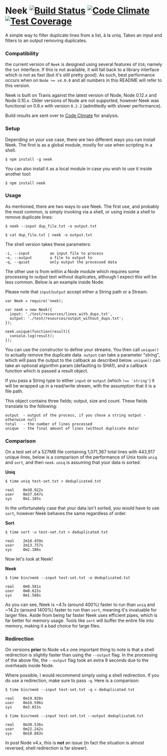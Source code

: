 Neek [![Build Status](https://travis-ci.org/zackehh/neek.svg?branch=master)](https://travis-ci.org/zackehh/neek) [![Code Climate](https://codeclimate.com/github/iwhitfield/neek/badges/gpa.svg)](https://codeclimate.com/github/iwhitfield/neek) [![Test Coverage](https://codeclimate.com/github/iwhitfield/neek/badges/coverage.svg)](https://codeclimate.com/github/iwhitfield/neek)
====

A simple way to filter duplicate lines from a list, à la uniq. Takes an input and filters to an output removing duplicates.

### Compatibility ###

the current version of `Neek` is designed using several features of `ES6`; namely the `Set` interface. If this is not available, it will fall back to a library interface which is not as fast (but it's still pretty good). As such, best performance occurs when on `Node >= v4.0.0` and all numbers in this README will refer to this version.

Neek is built on Travis against the latest version of Node, Node 0.12.x and Node 0.10.x. Older versions of Node are not supported, however Neek was functional on 0.8.x with version `0.2.2` (admittedly with slower performance).

Build results are sent over to [Code Climate](https://codeclimate.com/github/zackehh/neek) for analysis.

### Setup ###

Depending on your use case, there are two different ways you can install Neek. The first is as a global module, mostly for use when scripting in a shell.

```
$ npm install -g neek
```

You can also install it as a local module in case you wish to use it inside another tool:

```
$ npm install neek
```

### Usage ###

As mentioned, there are two ways to use Neek. The first use, and probably the most common, is simply invoking via a shell, or using inside a shell to remove duplicate lines:

```
$ neek --input dup_file.txt -o output.txt

$ cat dup_file.txt | neek -o output.txt
```

The shell version takes these parameters:

```
-i, --input         an input file to process
-o, --output        a file to output to
-q, --quiet         only output the processed data
```

The other use is from within a Node module which requires some processing to output text without duplicates, although I expect this will be less common. Below is an example inside Node:

Please note that `input`/`output` accept either a String path or a Stream.

```
var Neek = require('neek);

var neek = new Neek({
  input: './test/resources/lines_with_dups.txt',
  output: './test/resources/output_without_dups.txt';
});

neek.unique(function(result){
  console.log(result);
});
```

You can use the constructor to define your streams. You then call `unique()` to actually remove the duplicate data. `output` can take a parameter "string", which will pass the output to the callback as described below. `unique()` can take an optional algorithm param (defaulting to SHA1), and a callback function which is passed a result object.

If you pass a String type to either `input` or `output` (which `!== 'string'`) it will be wrapped up in a read/write stream, with the assumption that it is a file path.

This object contains three fields; output, size and count. These fields translate to the following:

```
output  - output of the process, if you chose a string output - otherwise null
total   - the number of lines processed
unique  - the final amount of lines (without duplicate data)
```

### Comparison ###

On a test set of a 527MB file containing 1,071,367 total lines with 443,917 unique lines, below is a comparison of the performance of Unix tools `uniq` and `sort`, and then `neek`. `uniq` is assuming that your data is sorted.

**Uniq**

```
$ time uniq test-set.txt > deduplicated.txt

real	0m38.922s
user	0m37.647s
sys	    0m1.105s
```

In the unfortunately case that your data isn't sorted, you would have to use `sort`, however Neek behaves the same regardless of order.

**Sort**

```
$ time sort -u test-set.txt > deduplicated.txt

real	2m16.459s
user	2m13.757s
sys	    0m2.186s
```

Now let's look at Neek!

**Neek**

```
$ time bin/neek --input test-set.txt -o deduplicated.txt

real	0m9.581s
user	0m8.615s
sys	    0m1.588s
```

As you can see, Neek is ~4.1x (around 400%) faster to run than `uniq` and ~14.2x (around 1400%) faster to run than `sort`, meaning it's invaluable for larger files. Aside from being far faster Neek uses efficient pipes, which is far better for memory usage. Tools like `sort` will buffer the entire file into memory, making it a bad choice for large files.

### Redirection ###

On versions **prior** to Node v4.x one important thing to note is that a shell redirection is slightly faster than using the `--output` flag. In the processing of the above file, the `--output` flag took an extra 9 seconds due to the overheads inside Node.

Where possible, I would recommend simply using a shell redirection. If you do use a redirection, make sure to pass `-q`. Here is a comparison:

```
$ time bin/neek --input test-set.txt -q > deduplicated.txt

real	0m19.928s
user	0m16.596s
sys	    0m3.653s

$ time bin/neek --input test-set.txt --output deduplicated.txt

real	0m30.536s
user	0m22.242s
sys	    0m10.883s
```

In post Node v4.x, this is **not** an issue (in fact the situation is almost reversed, shell redirection is far slower).
